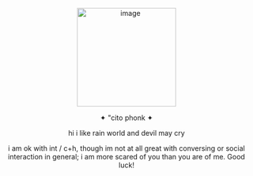 

<p align="center"> <img width="200" height="200" alt="image" src="https://raw.githubusercontent.com/cito-phonk/guh/refs/heads/main/IMG_2099.gif" /> </p>

<p align="center"> ✦ "cito phonk ✦

<p align="center"> hi i like rain world and devil may cry

<p align="center">  </p>

<p align="center"> i am ok with int / c+h, though im not at all great with conversing or social interaction in general; i am more scared of you than you are of me. Good luck! </p>

<line> </line>

